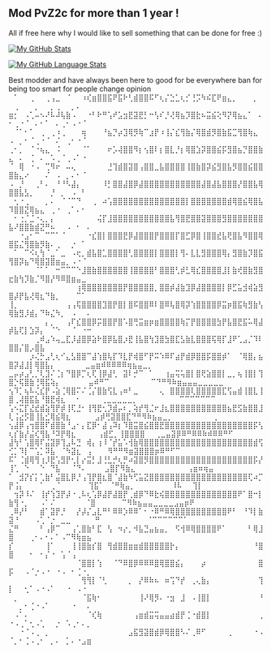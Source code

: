 ## Mod PvZ2c for more than 1 year !

All if free here why I would like to sell something that can be done for free :)

[![My GitHub Stats](https://github-readme-stats.vercel.app/api/?username=evilhack28&count_private=true&theme=tokyonight&showicons=true)]()

[![My GitHub Language Stats](https://github-readme-stats.vercel.app/api/top-langs/?username=evilhack28&langs_count=5&theme=tokyonight)]()




Best modder and have always been here to good for be everywhere ban for being too smart for people change opinion
⠀⠁⠀⠀⢀⠀⠀⢀⢠⣀⠀⠈⠀⠀⠰⢎⣶⣿⣿⣯⠟⣯⠗⢃⣾⣿⣿⠯⠋⢆⡌⣑⣁⢆⡊⢘⡩⠳⠮⣏⠟⣶⣄⡀⠀⠀⠀⡀⠀⠀⢀⠀⠀⠀⡀⠀⠀⡀⢀⠀⠀⡀⠄
⣶⡂⠀⠠⢁⠤⠢⠜⠧⠼⢧⣷⠠⠀⠀⠐⠃⠗⠛⢡⠞⣡⣲⣟⣽⣟⡃⠒⢣⠎⡘⢜⢿⣦⡹⣿⣗⠦⣭⣮⢕⠻⡝⢿⣦⣄⠁⠀⠄⠂⢀⠐⠈⠀⠄⠂⠁⠀⠄⢀⠂⠠⠐⠈
⠀⠈⠁⠂⠁⠀⢀⠀⢀⠰⢀⠀⠀⠀⢶⠀⠀⠀⠘⣦⡙⡴⣹⢿⡻⢷⠉⣰⡟⠰⢸⡌⣎⢻⣷⡌⢿⣿⣾⡻⣿⣷⣯⣉⢻⣿⢷⣄⠀⠠⠀⡀⠂⠈⢀⠐⠈⠀⠌⠀⢀⠂⠐⠈⠀
⢀⠂⡀⠀⠈⠐⢦⣄⠀⠨⠀⠀⠀⠀⠈⠁⠀⠀⠀⠖⡡⢼⣿⣿⠻⡆⢢⣿⠇⡆⣿⣇⡘⡆⢿⣿⣱⡽⣿⣿⣮⡯⣻⣿⣦⡙⣿⣿⣷⣄⠀⠄⠀⢈⠀⠄⠀⠡⢀⠈⢀⠠⠁⠐
⠈⠀⢿⠀⠐⠠⠀⢉⠻⠖⠀⠤⢄⠀⠀⠀⠀⠀⠀⣘⢹⣾⣿⣽⣿⢠⣿⣿⣀⣧⣿⣿⣿⣿⢸⣿⣷⣿⡽⣮⣻⣿⣧⡻⣿⣿⣮⣿⣿⣿⣷⣄⠔⠀⠀⠀⠌⠀⠠⠀⡀⠄⠂⠈
⠠⠀⡘⠀⠀⢀⠃⠄⠀⠘⠘⠣⣼⡄⠀⠀⠀⠀⠸⡃⣿⣿⣼⣿⡿⣼⣿⣿⣿⣿⣿⣿⣿⣿⣿⣿⣿⣼⣿⣼⣧⣿⣿⣿⡜⣿⣿⣧⢿⣿⣿⣧⣣⡀⠀⠀⠀⡘⠀⡀⠀⠠⠀⠃
⠀⢂⠐⢀⠀⠀⠀⡀⠄⠀⠈⠈⠉⠙⠀⠀⢀⠀⠴⢡⣿⣿⣿⣿⣿⣿⣿⣿⣿⣿⣿⣿⣿⣿⡇⣿⣿⣿⣿⣿⣿⣿⣾⢿⣿⣮⢿⣿⣧⠹⣿⣿⣝⢿⣦⣄⠀⢀⠐⠀⢀⠁⠄⠂
⠀⠂⢐⡈⣈⠐⢄⡀⡄⠀⠀⠀⠀⠀⠀⠀⠀⢬⡏⣸⣿⣿⣿⣿⣿⣿⣿⣿⣿⣿⣿⣧⢻⣿⣟⣿⣿⣽⣿⣿⣿⣻⣿⣿⣿⣿⣿⣿⣿⣧⠜⣿⣿⣷⣾⣝⠛⠦⠀⠀⠠⠀⠂⠀⠄
⠀⠀⠐⣠⠂⠉⠀⠉⠉⠁⠈⠀⠀⠀⠀⠐⣎⣿⡇⣿⣿⣿⣟⡿⣼⣿⣿⣿⡟⣿⣿⣿⡏⣿⣋⡿⣿⢸⣿⣿⣞⣧⢟⣿⣧⠻⣿⣿⢿⣿⣯⣌⢻⣿⣷⡻⣷⠄⢀⠀⠀⡐⠀⠁
⠀⠁⠀⠉⠪⢆⢳⠈⣀⠁⣀⠀⠠⢖⡀⣾⣧⣿⣁⣿⣿⣿⣿⢃⣿⣿⣿⣿⡇⣿⣿⣿⡇⢻⠄⣇⣇⣻⣿⣿⣿⢿⡄⣻⣿⣷⡹⣿⣯⢻⣿⡽⣦⠙⢿⣿⣽⣿⣶⣤⡀⠠⠐⠈
⠀⠀⠀⠀⠀⠈⠁⠁⠀⠒⠉⠉⠉⠑⣸⣿⣷⣿⣿⣿⣿⣿⣿⢸⣿⣿⣿⣿⠃⣿⣿⣿⢃⡾⣃⢿⣎⣿⣿⣿⣿⣸⡇⣷⢞⣿⣷⣻⣿⣖⣷⢳⡹⣷⡈⠻⣿⡜⠻⠿⣿⣶⣤⣀
⠀⠀⠀⠀⠀⠀⠀⠀⠀⠀⠀⠀⠀⢰⢿⣿⣿⣿⣿⣿⣿⣿⡟⣿⣿⣿⣿⣿⡀⣿⣿⡾⣼⣷⣹⡿⣼⣿⣿⣿⣿⡇⡿⣋⣥⣺⢾⣵⣻⣿⡼⡟⣧⢜⢿⣆⠙⣷⡀⠀⠀⠀⠉⠁
⢸⡀⠀⠀⠀⠀⠀⠀⠀⠀⠀⢠⢠⢯⣿⣿⣿⣿⣹⣿⡟⣿⡇⣿⠯⣿⣿⠿⠇⣿⠿⢧⣿⢿⡽⢱⣿⣿⣿⣿⡿⣭⡶⣿⣯⢷⣻⣷⢣⢿⣷⣻⡸⣾⡄⠙⠷⣌⠳⡀⠀⠠⠀⠀⠄
⠀⠀⠀⠀⠀⠀⠀⡄⡀⠀⠀⢠⠏⣎⣿⣿⡿⡭⣿⣿⡟⣿⠡⣿⢛⣭⣶⡶⣶⣿⣿⣿⣿⢷⡍⡟⣿⣿⣿⣿⣳⡟⣧⣿⣟⣯⠥⢿⣼⡾⣧⢏⡇⣱⡽⡄⠀⠈⠑⠀⠀⠈⠀⠐⠒
⠀⠀⠀⠀⠀⢀⠾⣠⠱⢤⣀⣏⡸⣼⣿⡿⣵⠗⣿⡿⣧⣿⡰⣟⢸⣧⣿⢳⣹⣿⣳⣿⣏⣣⣷⣇⣿⣿⣿⢯⢿⡏⣸⠟⢁⣠⡈⠹⠇⣿⣿⡌⣿⡠⣿⣧
⠀⠀⠀⠀⡰⢌⡓⣠⢃⢆⠊⣄⣣⣿⣿⠉⣼⢱⣿⢧⡏⠹⣇⡟⢾⣿⠋⡟⠭⠱⠿⠏⣴⡟⣾⡿⣿⣿⡯⣿⣿⡾⠁⠀⠈⢿⣿⡄⣦⣿⡽⣼⣸⡇⢿⣿⣧⡄‎ ‎ ‎ ‎ ‎ ‎ ‎ ‎ ‎ ‎ ‎ ‎ ‎ ‎ ‎ ‎ ‎ ‎ ‎ ‎ ‎ ‎ ‎ ‎ ‎ ‎ ‎ ‎ ‎ ‎ ‎ ‎ ‎ ‎ ‎ ‎ ‎ ‎ ‎ ‎ ‎ ‎ ‎ ‎ ‎ ‎ ‎ ‎ ‎ ‎ ‎ ‎ ‎ ‎ ‎ ‎ ‎ ‎ ‎ ‎ ‎ ‎ ‎ ‎ ‎ ‎ ‎ ‎ ‎ ‎ ‎ ‎ ‎ ‎ ‎ ‎ ‎ ‎ ‎ ‎ ‎ ‎ ‎ ‎ ‎ ‎ ‎⣀⣤⣶⠾⠿⠿⠿⠿⢶⣦⣤⣀⡀⠀⠀⠀⠀⠀⠀⠀⠀⠀⠀⠀
⣀⡤⡴⣠⢃⡈⢇⣹⠌⢈⡆⠙⣿⡿⡉⢆⢏⢸⡿⣼⢃⠀⣽⠇⡚⠉⠀⠁⠀⠀⢰⣤⢭⢥⣿⡇⣿⢟⣵⣿⣿⡇⣀⡀⢦⢸⣿⡇⢹⣿⡑⢯⣿⣷⢘⢿⣯⢵⡄‎ ‎ ‎ ‎ ‎ ‎ ‎ ‎ ‎ ‎ ‎ ‎ ‎ ‎ ‎ ‎ ‎ ‎ ‎ ‎ ‎ ‎ ‎ ‎ ‎ ‎ ‎ ‎ ‎ ‎ ‎ ‎ ‎ ‎ ‎ ‎ ‎ ‎ ‎ ‎ ‎ ‎ ‎ ‎ ‎ ‎ ‎ ‎ ‎ ‎ ‎ ‎ ‎ ‎ ‎ ‎ ‎ ‎ ‎ ‎ ‎ ‎ ‎ ‎ ‎ ‎ ‎ ‎ ‎ ‎ ‎ ‎ ‎ ‎ ‎ ‎ ‎ ‎ ‎ ‎ ‎  ⣤⠾⠛⠉⠀⠀⠀⠀⠀⠀⠀⠀⠉⠙⠛⠻⠷⣶⣤⣤⣤⣀⣀⣀⣀⣀
⢢⠹⡁⢦⠧⢌⣎⡟⠠⣵⢈⢿⣿⠍⠌⢈⡌⣿⣷⢫⣇⢠⠶⠃⣀⠀⠀⠀⠀⢄⠀⣿⣿⣿⣿⢇⣿⣿⣿⣿⣿⣏⢫⣤⣾⢸⣿⣇⢸⣿⢀⢼⣿⣯⣧⠘⣿⣟⢾⣆⠀⠀⠂‎ ‎ ‎ ‎ ‎ ‎ ‎ ‎ ‎ ‎ ‎ ‎ ‎ ‎ ‎ ‎ ‎ ‎ ‎ ‎ ‎ ‎ ‎ ‎ ‎ ‎ ‎ ‎ ‎ ‎ ‎ ‎ ‎ ‎ ‎ ‎ ‎ ‎ ‎ ‎ ‎ ‎ ‎ ‎ ‎ ‎ ‎ ‎ ‎ ‎ ‎ ‎ ‎ ‎ ‎ ‎ ‎ ‎ ‎ ‎ ‎ ‎ ‎ ‎ ‎ ‎ ‎ ‎ ‎ ‎ ‎ ‎ ‎ ‎ ‎ ‎ ‎ ‎ ‎ ‎ ‎ ‎ ‎⢀⣀⣀⣀⣀⣀⡀⠀⠀⠀⠀⠀⠀⠀⠀⠉⠉⠉⠉⠉⠉⠉
⢡⠢⣍⡏⣜⣞⣾⣵⢻⡟⡾⢸⢏⣘⠂⢸⢻⣟⢂⡹⣾⡤⠆⡀⢵⡞⢻⣈⠖⣸⣆⣿⣿⣿⣿⣿⣿⣿⣿⣿⣿⣿⣦⣟⣫⣷⣿⣿⣸⢇⢨⣔⡫⣿⢸⣧⣊⢿⣮⢿⣆ ‎ ‎ ‎ ‎ ‎ ‎ ‎ ‎ ‎ ‎ ‎ ‎ ‎ ‎ ‎ ‎ ‎ ‎ ‎ ‎ ‎ ‎ ‎ ‎ ‎ ‎ ‎ ‎ ‎ ‎ ‎ ‎ ‎ ‎ ‎ ‎ ‎ ‎ ‎ ‎ ‎ ‎ ‎ ‎ ‎ ‎ ‎ ‎ ‎ ‎ ‎ ‎ ‎ ‎ ‎ ‎ ‎ ‎ ‎ ‎ ‎ ‎ ‎ ‎ ‎ ‎ ‎ ‎ ‎ ‎ ‎ ‎ ‎ ‎ ‎ ‎ ‎ ‎ ‎ ‎ ‎⣠⡾⢛⣽⣿⣿⣏⠙⠛⠻⠷⣦⣤⣀⡀⠀⠀⠀⠀⠀⠀⠀⠀⡀
⢢⣼⡿⢠⢲⣿⣿⠏⣾⣿⣷⠘⣠⠂⡄⣏⡿⠂⣼⢠⠽⡆⠹⣿⣭⣿⣮⣿⣿⣟⣿⣿⣿⣿⣿⣿⣿⣿⣿⣿⣿⣿⣿⣿⣿⣿⣿⡯⢣⢆⡎⣷⡜⣬⢎⢻⣧⠘⠽⡟⢿⣆‎ ‎ ‎ ‎ ‎ ‎ ‎ ‎ ‎ ‎ ‎ ‎ ‎ ‎ ‎ ‎ ‎ ‎ ‎ ‎ ‎ ‎ ‎ ‎ ‎ ‎ ‎ ‎ ‎ ‎ ‎ ‎ ‎ ‎ ‎ ‎ ‎ ‎ ‎ ‎ ‎ ‎ ‎ ‎ ‎ ‎ ‎ ‎ ‎ ‎ ‎ ‎ ‎ ‎ ‎ ‎ ‎ ‎ ‎ ‎ ‎ ‎ ‎ ‎ ‎ ‎ ‎ ‎ ‎ ‎ ‎ ‎ ‎ ‎ ‎ ‎ ‎ ‎⢠⣾⣋⡀⢸⣿⣿⣿⣿⠀⠀⢀⣀⣤⣽⡿⠿⠛⠿⠿⠷⠾⠿⠿⠛⠋
⣼⢳⠃⢡⣿⢿⠏⣬⣽⡿⢹⣠⠧⣙⠀⢾⡄⢰⠸⠈⡞⣥⠡⢺⣷⢿⣿⣿⣿⣿⣿⣿⣿⣿⣿⣿⣿⣿⣿⣿⣿⣿⣿⣿⣿⣿⣿⣾⢫⢊⡁⠹⡇⠉⢡⡁⠽⣧⠀⠈⠳⣽⣆⠀⢠‎ ‎ ‎ ‎ ‎ ‎ ‎ ‎ ‎ ‎ ‎ ‎ ‎ ‎ ‎ ‎ ‎ ‎ ‎ ‎ ‎ ‎ ‎ ‎ ‎ ‎ ‎ ‎ ‎ ‎ ‎ ‎ ‎ ‎ ‎ ‎ ‎ ‎ ‎ ‎ ‎ ‎ ‎ ‎ ‎ ‎ ‎ ‎ ‎ ‎ ‎ ‎ ‎ ‎ ‎ ‎ ‎ ‎ ‎ ‎ ‎ ‎ ‎ ‎ ‎ ‎ ‎ ‎ ‎ ‎ ‎ ‎ ‎ ‎ ‎⠻⠛⠛⠻⣶⣽⣿⣿⣿⡶⠿⠛⠋⠉⠀⠀⠀⠀⠀⠀⠀⠀⠀⠀⠀⠀
⠯⠁⢈⣾⢿⢻⢰⡸⣟⢡⣻⡟⢂⡇⡔⣭⡃⣸⢘⣃⡚⢆⡛⠴⣽⣿⡻⣿⣿⣿⣿⣿⣿⣿⣿⣿⣿⣿⣿⣿⣿⣿⣿⣿⣿⣿⣿⡯⡜⢸⢁⠀⠑⠀⠀⠑⠀⠙⣧⠀⠀⠈⠙⠄‎ ‎ ‎ ‎ ‎ ‎ ‎ ‎ ‎ ‎ ‎ ‎ ‎ ‎ ‎ ‎ ‎ ‎ ‎ ‎ ‎ ‎ ‎ ‎ ‎ ‎ ‎ ‎ ‎ ‎ ‎ ‎ ‎ ‎ ‎ ‎ ‎ ‎ ‎ ‎ ‎ ‎ ‎ ‎ ‎ ‎ ‎ ‎ ‎ ‎ ‎ ‎ ‎ ‎ ‎ ‎ ‎ ‎ ‎ ‎ ‎ ‎ ‎ ‎ ‎ ‎ ‎ ‎ ‎ ‎ ‎ ‎ ‎ ‎ ‎ ‎ ‎ ‎ ‎ ‎ ‎ ⣠⣿⡏⠻⣷⣄⠀⠀⠀⠀⠀⠀⠀⠀⠀⠀⢠⣶⠶⢶⣤⠀
⠁⠀⣺⡝⡎⡅⢁⣷⠃⣬⣿⣇⡿⡘⢠⢹⡟⣿⣆⣿⠈⣼⣷⠳⢋⣥⣝⣿⣿⣿⣿⣿⣿⣿⣿⣿⣿⣿⣿⣿⣿⣿⣿⣿⣿⣿⢏⠴⡉⡟⢨⡄⠀⠀⠀⠁⠀⢀⠈ ‎ ‎ ‎ ‎ ‎ ‎ ‎ ‎ ‎ ‎ ‎ ‎ ‎ ‎ ‎ ‎ ‎ ‎ ‎ ‎ ‎ ‎ ‎ ‎ ‎ ‎ ‎ ‎ ‎ ‎ ‎ ‎ ‎ ‎ ‎ ‎ ‎ ‎ ‎ ‎ ‎ ‎ ‎ ‎ ‎ ‎ ‎ ‎ ‎ ‎ ‎ ‎ ‎ ‎ ‎ ‎ ‎ ‎ ‎ ‎ ‎ ‎ ‎ ‎ ‎ ‎ ‎ ‎ ‎ ‎ ‎ ‎ ‎ ‎ ‎ ‎ ‎ ‎ ‎ ‎ ‎ ‎ ‎ ‎ ‎ ‎ ‎ ⢹⣯⠁⠀⠈⠛⢷⣤⡀⠀⠀⠀⠀⠀⠀⠀⠸⠧⠀⠀⢹⡇
⠀⢲⡽⠸⠌⠀⢸⡞⢱⣹⡟⡼⠐⢀⠧⢆⢡⡿⣼⡟⣼⣿⡟⢀⣾⡿⠙⠿⣗⢮⣿⣿⣿⣿⣿⣿⣿⣿⣿⣿⣿⣿⣿⣿⠟⠁⣿⠒⡇⣷⢻⠐⡀⠀⠀⠠⠁⠌ ‎ ‎ ‎ ‎ ‎ ‎ ‎ ‎ ‎ ‎ ‎ ‎ ‎ ‎ ‎ ‎ ‎ ‎ ‎ ‎ ‎ ‎ ‎ ‎ ‎ ‎ ‎ ‎ ‎ ‎ ‎ ‎ ‎ ‎ ‎ ‎ ‎ ‎ ‎ ‎ ‎ ‎ ‎ ‎ ‎ ‎ ‎ ‎ ‎ ‎ ‎ ‎ ‎ ‎ ‎ ‎ ‎ ‎ ‎ ‎ ‎ ‎ ‎ ‎ ‎ ‎ ‎ ‎ ‎ ‎ ‎ ‎ ‎ ‎ ‎ ‎ ‎ ‎ ‎ ‎ ‎ ‎ ‎ ‎ ‎ ‎ ‎ ‎ ‎⠈⣿⠀⠀⠀⠀⠀⠉⠻⠷⣦⣤⣤⣀⣀⣀⣀⣠⣤⡶⠟⠀
⢀⠿⡜⠃⠀⠀⣾⠁⣽⡟⡘⠀⠀⡜⡼⡌⣠⣇⠛⠃⠿⠿⡱⠿⠿⠁⠂⠐⠿⠛⠿⢿⣿⣿⣿⣿⣿⣿⣿⣿⣿⣿⠟⠃⠀⠘⠹⡇⣷⣽⠘⠀⠀⠀⠠⢁⠈⡐⠀⣀⣀‎ ‎ ‎ ‎ ‎ ‎ ‎ ‎ ‎ ‎ ‎ ‎ ‎ ‎ ‎ ‎ ‎ ‎ ‎ ‎ ‎ ‎ ‎ ‎ ‎ ‎ ‎ ‎ ‎ ‎ ‎ ‎ ‎ ‎ ‎ ‎ ‎ ‎ ‎ ‎ ‎ ‎ ‎ ‎ ‎ ‎ ‎ ‎ ‎ ‎ ‎ ‎ ‎ ‎ ‎ ‎ ‎ ‎ ‎ ‎ ‎ ‎ ‎ ‎ ‎ ‎ ‎ ‎ ‎ ‎ ‎ ‎ ‎ ‎ ‎ ‎ ‎ ‎ ‎ ‎ ‎ ‎ ‎ ‎ ‎ ‎ ‎ ‎⠛⠀⠀⠀⠀⠀⠀⠀⠀⠀⠈⠉⠉⠉⠉⠉⠉⠁⠀⠀⠀
⣌⠛⠀⠀⠀⠀⠃⢠⡿⠉⠀⠀⢠⢁⣿⣷⠃⣏⠀⢣⠀⠲⡔⡀⠺⣧⣙⣤⣦⣤⡀⠀⠫⢺⠿⢿⣿⣿⣿⣿⠟⠁⠀⠀⠀⠀⠃⢿⣸⣿⠀⠀⠀⢀⠂⠄⠂⠄⠁⠠⠉⠻⢷⣶⣦
⡎⠀⠀⠀⠀⠀⠀⢸⠁⠀⠀⠀⢸⢸⣿⣷⡎⣿⠀⢻⣾⣿⣿⣶⣶⣾⣿⣿⣿⣿⣿⡗⡄⠀⠀⠀⠀⠀⠀⠀⠀⠀⠀⠀⠀⠀⠀⠘⣿⣿⠀⠀⠀⠂⠀⠂⡌⠐⠀⢡⠈⢠
⠀⠀⠀⠀⠀⠀⠀⠀⠀⠀⠀⠀⠀⠈⣿⣿⡇⢱⠀⠀⠈⠙⠿⣿⡿⠿⠿⠿⣿⢿⣿⣿⣮⡄⠀⠀⠀⡴⠀⠀⠀⠀⠀⠀⠀⠀⠀⠀⣿⡯⠀⠀⠠⠈⡐⠠⠐⠀⠐⠠⠀⠂⢈⠐⡀
⠀⠀⠀⠀⠀⠀⠀⠀⠀⠀⠀⠀⠀⠀⢻⢻⡇⠈⢃⠀⠀⠀⠀⡀⠀⡜⠿⠷⠦⠀⠶⢩⠙⡞⠀⢀⢄⣷⡄⠀⠀⠀⠀⠀⠀⠀⠀⠀⢹⡇⠀⠀⢂⠁⠠⠐⠠⠁⠀⠀⠐⠀⠠⠐⠀
⠀⡀⠀⠀⠀⠀⠀⠀⠀⠀⠀⠀⠀⠀⠈⣯⢷⠂⠀⠀⠀⠀⠀⠀⠀⢸⠜⢿⡻⠄⠐⣲⠀⣸⠀⠠⢸⣿⡇⠀⠀⠀⠀⠀⠀⠀⠀⠀⠘⠀⠀⡀⠂⢈⠐⠠⠁⠀⠀⠀⠀⠐⠀⠀⠄
⠀⠠⠁⠄⠀⠀⠀⠀⠀⠀⠀⠀⠀⠀⠀⠈⢎⢷⠀⠀⠀⠀⠀⠀⢠⣶⣾⣭⢭⣤⣤⣴⣾⡟⢈⠐⣾⣿⡇⠀⠀⠀⠀⠀⠀⠀⠀⠀⢀⠐⠠⢀⠁⢂⠠⢁⠀⠀⡐⠀⠡⢀⠂⠄⡀
⠀⠀⠐⠈⠠⢀⠀⡀⠀⠀⠀⠀⠀⠀⠀⠀⠀⠀⠀⠀⠀⠀⠀⣠⣯⣻⣽⣿⣾⡿⢿⣿⣿⠣⠌⢀⠿⠋⠀⠀⠀⠀⢀⠀⠀⠀⠀⠐⠠⠈⡀⠂⢈⠠⢀⠂⠀⡀⠄⠀⡁⠄⠐⣠⣶







